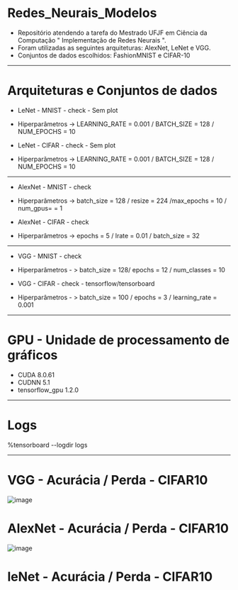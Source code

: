 # Redes_Neurais_Modelos
* Repositório atendendo a tarefa do Mestrado UFJF em Ciência da Computação " Implementação de Redes Neurais ".
* Foram utilizadas as seguintes arquiteturas: AlexNet, LeNet e VGG.
* Conjuntos de dados escolhidos: FashionMNIST e CIFAR-10


------ 

# Arquiteturas e Conjuntos de dados 

* LeNet - MNIST - check - Sem plot
* Hiperparâmetros -> LEARNING_RATE = 0.001 / BATCH_SIZE = 128 / NUM_EPOCHS = 10

* LeNet - CIFAR - check - Sem plot
* Hiperparãmetros ->  LEARNING_RATE = 0.001 / BATCH_SIZE = 128 / NUM_EPOCHS = 10


-----

* AlexNet - MNIST - check
* Hiperparâmetros -> batch_size = 128 / resize = 224 /max_epochs = 10 / num_gpus= = 1
    
* AlexNet - CIFAR - check
* Hiperparâmetros -> epochs = 5 / lrate = 0.01 / batch_size = 32

------

* VGG - MNIST - check
*  Hiperparâmetros - > batch_size = 128/ epochs = 12 / num_classes = 10
  
* VGG - CIFAR - check - tensorflow/tensorboard
* Hiperparâmetros - > batch_size = 100 / epochs = 3 / learning_rate = 0.001 

-----

# GPU - Unidade de processamento de gráficos
* CUDA 8.0.61
* CUDNN 5.1
* tensorflow_gpu 1.2.0

------

# Logs
%tensorboard --logdir logs

------

# VGG - Acurácia / Perda - CIFAR10

![image](https://github.com/Bmartins25/Redes_Neurais_Modelos/assets/42076192/39361610-c7a9-4440-8740-bb9274d62201)

# AlexNet - Acurácia / Perda - CIFAR10

![image](https://github.com/Bmartins25/Redes_Neurais_Modelos/assets/42076192/39436828-8aaa-4f8e-8a3c-e85f08a409b2)

# leNet - Acurácia / Perda - CIFAR10


